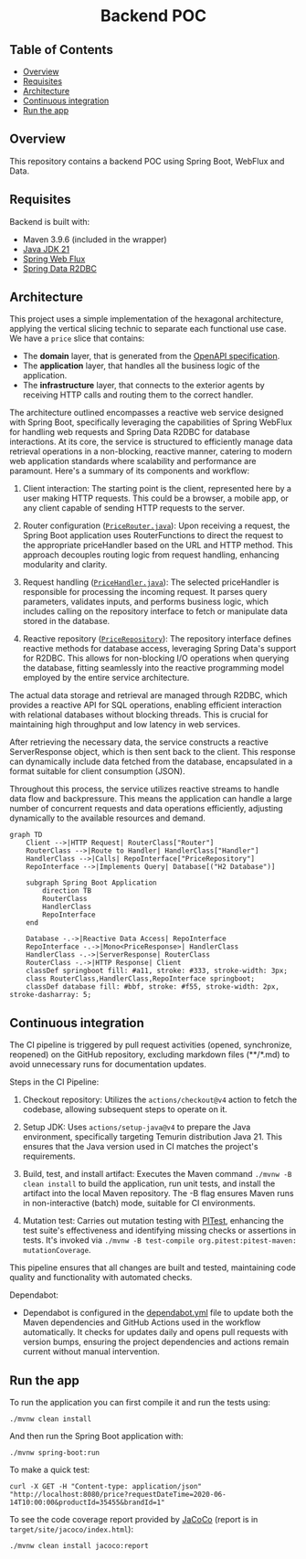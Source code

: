 <h1 align="center">
   <div>Backend POC</div>
</h1>

## Table of Contents

- [Overview](#overview)
- [Requisites](#requisites)
- [Architecture](#architecture)
- [Continuous integration](#continuous-integration)
- [Run the app](#run-the-app)

## Overview

This repository contains a backend POC using Spring Boot, WebFlux and Data.

## Requisites

Backend is built with:

- Maven 3.9.6 (included in the wrapper)
- [Java JDK 21](https://adoptium.net/)
- [Spring Web Flux](https://docs.spring.io/spring-framework/reference/web-reactive.html)
- [Spring Data R2DBC](https://docs.spring.io/spring-data/relational/reference/r2dbc.html)

## Architecture

This project uses a simple implementation of the hexagonal architecture, applying the vertical slicing technic to
separate each functional use case.
We have a `price` slice that contains:

- The **domain** layer, that is generated from the [OpenAPI specification](./src/main/resources/openapi.yml).
- The **application** layer, that handles all the business logic of the application.
- The **infrastructure** layer, that connects to the exterior agents by receiving HTTP calls and routing them to the
  correct handler.

The architecture outlined encompasses a reactive web service designed with Spring Boot, specifically leveraging the
capabilities of Spring WebFlux for handling web requests and Spring Data R2DBC for database interactions. At its core,
the service is structured to efficiently manage data retrieval operations in a non-blocking, reactive manner, catering
to modern web application standards where scalability and performance are paramount. Here's a summary of its components
and workflow:

1. Client interaction:
   The starting point is the client, represented here by a user making HTTP requests. This could be a browser, a mobile
   app, or any client capable of sending HTTP requests to the server.

2. Router
   configuration ([`PriceRouter.java`](./src/main/java/com/fortun/backend/price/infrastructure/PriceRouter.java)):
   Upon receiving a request, the Spring Boot application uses RouterFunctions to direct the request to the appropriate
   priceHandler based on the URL and HTTP method. This approach decouples routing logic from request handling, enhancing
   modularity and clarity.

3. Request handling ([`PriceHandler.java`](./src/main/java/com/fortun/backend/price/application/PriceHandler.java)):
   The selected priceHandler is responsible for processing the incoming request. It parses query parameters, validates
   inputs, and performs business logic, which includes calling on the repository interface to fetch or manipulate data
   stored in the database.

4. Reactive
   repository ([`PriceRepository`](./src/main/java/com/fortun/backend/price/application/PriceRepository.java)):
   The repository interface defines reactive methods for database access, leveraging Spring Data's support for R2DBC.
   This allows for non-blocking I/O operations when querying the database, fitting seamlessly into the reactive
   programming model employed by the entire service architecture.

The actual data storage and retrieval are managed through R2DBC, which provides a reactive API for SQL operations,
enabling efficient interaction with relational databases without blocking threads. This is crucial for maintaining high
throughput and low latency in web services.

After retrieving the necessary data, the service constructs a reactive ServerResponse object, which is then sent back to
the client. This response can dynamically include data fetched from the database, encapsulated in a format suitable for
client consumption (JSON).

Throughout this process, the service utilizes reactive streams to handle data flow and backpressure. This means the
application can handle a large number of concurrent requests and data operations efficiently, adjusting dynamically to
the available resources and demand.

```mermaid
graph TD
    Client -->|HTTP Request| RouterClass["Router"]
    RouterClass -->|Route to Handler| HandlerClass["Handler"]
    HandlerClass -->|Calls| RepoInterface["PriceRepository"]
    RepoInterface -->|Implements Query| Database[("H2 Database")]

    subgraph Spring Boot Application
        direction TB
        RouterClass
        HandlerClass
        RepoInterface
    end

    Database -.->|Reactive Data Access| RepoInterface
    RepoInterface -.->|Mono<PriceResponse>| HandlerClass
    HandlerClass -.->|ServerResponse| RouterClass
    RouterClass -.->|HTTP Response| Client
    classDef springboot fill: #a11, stroke: #333, stroke-width: 3px;
    class RouterClass,HandlerClass,RepoInterface springboot;
    classDef database fill: #bbf, stroke: #f55, stroke-width: 2px, stroke-dasharray: 5;
```

## Continuous integration

The CI pipeline is triggered by pull request activities (opened, synchronize, reopened) on the GitHub repository,
excluding markdown files (**/*.md) to avoid unnecessary runs for documentation updates.

Steps in the CI Pipeline:

1. Checkout repository: Utilizes the `actions/checkout@v4` action to fetch the codebase, allowing subsequent steps to
   operate on it.

2. Setup JDK: Uses `actions/setup-java@v4` to prepare the Java environment, specifically targeting Temurin distribution
   Java 21. This ensures that the Java version used in CI matches the project's requirements.

3. Build, test, and install artifact: Executes the Maven command `./mvnw -B clean install` to build the application, run
   unit tests, and install the artifact into the local Maven repository. The -B flag ensures Maven runs in
   non-interactive (batch) mode, suitable for CI environments.

4. Mutation test: Carries out mutation testing with [PITest](https://pitest.org/), enhancing the test suite's
   effectiveness and identifying
   missing checks or assertions in tests. It's invoked via `./mvnw -B test-compile org.pitest:pitest-maven:
   mutationCoverage`.

This pipeline ensures that all changes are built and tested, maintaining code quality and functionality with automated
checks.

Dependabot:

- Dependabot is configured in the [dependabot.yml](./.github/dependabot.yml) file to update both the Maven dependencies
  and GitHub Actions used in the workflow automatically. It checks for updates daily and opens pull requests with
  version bumps, ensuring the project dependencies and actions remain current without manual intervention.

## Run the app

To run the application you can first compile it and run the tests using:

```shell
./mvnw clean install
```

And then run the Spring Boot application with:

```shell
./mvnw spring-boot:run
```

To make a quick test:

```shell
curl -X GET -H "Content-type: application/json" "http://localhost:8080/price?requestDateTime=2020-06-14T10:00:00&productId=35455&brandId=1"
```

To see the code coverage report provided by [JaCoCo](https://www.jacoco.org/) (report is
in `target/site/jacoco/index.html`):

```shell
./mvnw clean install jacoco:report
```
